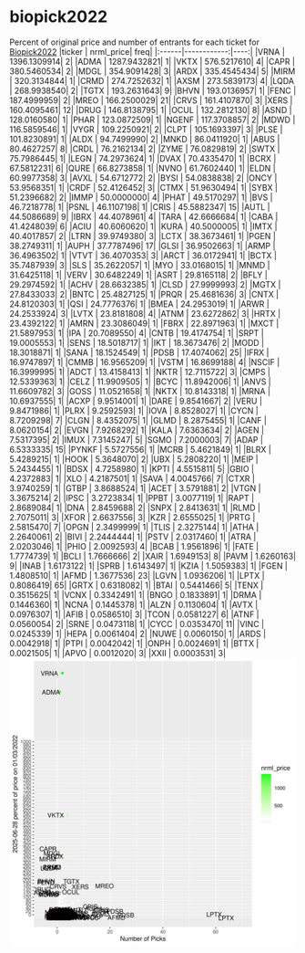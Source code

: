 # biopick2022
Percent of original price and number of entrants for each ticket for [Biopick2022](https://twitter.com/hashtag/Biopick2022)
|ticker |   nrml_price| freq|
|:------|------------:|----:|
|VRNA   | 1396.1309914|    2|
|ADMA   | 1287.9432821|    1|
|VKTX   |  576.5217610|    4|
|CAPR   |  380.5460534|    2|
|MDGL   |  354.9091428|    3|
|ARDX   |  335.4545434|    5|
|MIRM   |  320.3134844|    1|
|CRMD   |  274.7252632|    1|
|AXSM   |  273.5839173|    4|
|LQDA   |  268.9938540|    2|
|TGTX   |  193.2631643|    9|
|BHVN   |  193.0136957|    1|
|FENC   |  187.4999959|    2|
|MREO   |  166.2500029|   21|
|CRVS   |  161.4107870|    3|
|XERS   |  160.4095461|   12|
|DRUG   |  146.8138795|    1|
|OCUL   |  132.2812130|    8|
|ASND   |  128.0160580|    1|
|PHAR   |  123.0872509|    1|
|NGENF  |  117.3708857|    2|
|MDWD   |  116.5859546|    1|
|VYGR   |  109.2250921|    2|
|CLPT   |  105.1693397|    3|
|PLSE   |  101.8230891|    1|
|ALDX   |   94.7499990|    2|
|MNKD   |   86.0411920|    1|
|ABUS   |   80.4627257|    8|
|CRDL   |   76.2162134|    2|
|ZYME   |   76.0829819|    2|
|SWTX   |   75.7986445|    1|
|LEGN   |   74.2973624|    1|
|DVAX   |   70.4335470|    1|
|BCRX   |   67.5812231|    6|
|QURE   |   66.8273858|    1|
|NVNO   |   61.7602440|    1|
|ELDN   |   60.9977358|    3|
|AVXL   |   54.6712772|    2|
|BYSI   |   54.0838838|    2|
|ONCY   |   53.9568351|    1|
|CRDF   |   52.4126452|    3|
|CTMX   |   51.9630494|    1|
|SYBX   |   51.2396682|    2|
|IMMP   |   50.0000000|    4|
|PHAT   |   49.5170297|    1|
|BVS    |   46.7218778|    1|
|PSNL   |   46.1107198|    1|
|CRIS   |   45.5882347|   15|
|AUTL   |   44.5086689|    9|
|IBRX   |   44.4078961|    4|
|TARA   |   42.6666684|    1|
|CABA   |   41.4248039|    6|
|ACIU   |   40.6060620|    1|
|KURA   |   40.5000005|    1|
|IMTX   |   40.4017857|    2|
|LTRN   |   39.9749380|    3|
|LCTX   |   38.3673461|    1|
|PGEN   |   38.2749311|    1|
|AUPH   |   37.7787496|   17|
|GLSI   |   36.9502663|    1|
|ARMP   |   36.4963502|    1|
|VTVT   |   36.4070353|    3|
|ARCT   |   36.0172941|    1|
|BCTX   |   35.7487939|    3|
|SLS    |   35.2622057|    1|
|MYO    |   33.0168015|    1|
|MNMD   |   31.6425118|    1|
|VERV   |   30.6482249|    1|
|ASRT   |   29.8165118|    2|
|BFLY   |   29.2974592|    1|
|ACHV   |   28.6632385|    1|
|CLSD   |   27.9999993|    2|
|MGTX   |   27.8433033|    2|
|BNTC   |   25.4827125|    1|
|PRQR   |   25.4681636|    3|
|CNTX   |   24.8120303|    1|
|QSI    |   24.7776376|    1|
|BMEA   |   24.2953019|    1|
|ARWR   |   24.2533924|    3|
|LVTX   |   23.8181808|    4|
|ATNM   |   23.6272862|    3|
|HRTX   |   23.4392122|    1|
|AMRN   |   23.3086049|    1|
|FBRX   |   22.8971963|    1|
|MXCT   |   21.5897953|    1|
|IPA    |   20.7089550|    4|
|CNTB   |   19.4174754|    1|
|SRPT   |   19.0005553|    1|
|SENS   |   18.5018717|    1|
|IKT    |   18.3673476|    2|
|MODD   |   18.3018871|    1|
|SANA   |   18.1524549|    1|
|PDSB   |   17.4074062|   25|
|IFRX   |   16.9747897|    1|
|CMMB   |   16.9565209|    1|
|VSTM   |   16.8699188|    4|
|NSCIF  |   16.3999995|    1|
|ADCT   |   13.4158413|    1|
|NKTR   |   12.7115722|    3|
|CMPS   |   12.5339363|    1|
|CELZ   |   11.9909505|    1|
|BCYC   |   11.8942006|    1|
|ANVS   |   11.6609782|    3|
|GOSS   |   11.0521658|    1|
|NKTX   |   10.8143318|    1|
|MRNA   |   10.6937555|    1|
|ACXP   |    9.9514001|    1|
|DARE   |    9.8541667|    2|
|VERU   |    9.8471986|    1|
|PLRX   |    9.2592593|    1|
|IOVA   |    8.8528027|    1|
|CYCN   |    8.7209298|    7|
|CLGN   |    8.4352075|    1|
|GLMD   |    8.2875455|    1|
|CANF   |    8.0620154|    2|
|EVGN   |    7.9268292|    1|
|KALA   |    7.6363634|    2|
|AGEN   |    7.5317395|    2|
|IMUX   |    7.3145247|    5|
|SGMO   |    7.2000003|    7|
|ADAP   |    6.5333335|   15|
|PYNKF  |    5.5727556|    1|
|MCRB   |    5.4621849|    1|
|BLRX   |    5.4289215|    1|
|HOOK   |    5.3648070|    2|
|UBX    |    5.2808220|    1|
|MEIP   |    5.2434455|    1|
|BDSX   |    4.7258980|    1|
|KPTI   |    4.5515811|    5|
|GBIO   |    4.2372883|    1|
|XLO    |    4.2187501|    1|
|SAVA   |    4.0045766|    7|
|CTXR   |    3.9740259|    1|
|GTBP   |    3.8688524|    1|
|ACET   |    3.5791881|    2|
|VTGN   |    3.3675214|    2|
|IPSC   |    3.2723834|    1|
|PPBT   |    3.0077119|    1|
|RAPT   |    2.8689084|    1|
|DNA    |    2.8459688|    2|
|SNPX   |    2.8413631|    1|
|RLMD   |    2.7075011|    3|
|XFOR   |    2.6637556|    3|
|KZR    |    2.6555025|    1|
|PRTG   |    2.5815470|    7|
|OPGN   |    2.3499999|    1|
|TLIS   |    2.3275144|    1|
|ATHA   |    2.2640061|    2|
|BIVI   |    2.2444444|    1|
|PSTV   |    2.0317460|    1|
|ATRA   |    2.0203046|    1|
|PHIO   |    2.0092593|    4|
|BCAB   |    1.9561896|    1|
|FATE   |    1.7774739|    1|
|BCLI   |    1.7666666|    2|
|XAIR   |    1.6949153|    8|
|PAVM   |    1.6260163|    9|
|INAB   |    1.6173122|    1|
|SPRB   |    1.6143497|    1|
|KZIA   |    1.5059383|    1|
|FGEN   |    1.4808510|    1|
|AFMD   |    1.3677536|   23|
|LGVN   |    1.0936206|    1|
|LPTX   |    0.8086419|   65|
|GRTX   |    0.6318082|    1|
|BTAI   |    0.5441466|    5|
|TENX   |    0.3515625|    1|
|VCNX   |    0.3342491|    1|
|BNGO   |    0.1833891|    1|
|DRMA   |    0.1446360|    1|
|NCNA   |    0.1445378|    1|
|ALZN   |    0.1130604|    1|
|AVTX   |    0.0976307|    1|
|AFIB   |    0.0586510|    3|
|TCON   |    0.0581227|    6|
|ATNF   |    0.0560054|    2|
|SRNE   |    0.0473118|    1|
|CYCC   |    0.0353470|   11|
|VINC   |    0.0245339|    1|
|HEPA   |    0.0061404|    2|
|NUWE   |    0.0060150|    1|
|ARDS   |    0.0042918|    1|
|PTPI   |    0.0042042|    1|
|ONPH   |    0.0024691|    1|
|BTTX   |    0.0021505|    1|
|APVO   |    0.0012020|    3|
|XXII   |    0.0003531|    3|
![retvspicks](biopicks.png?raw=true)
